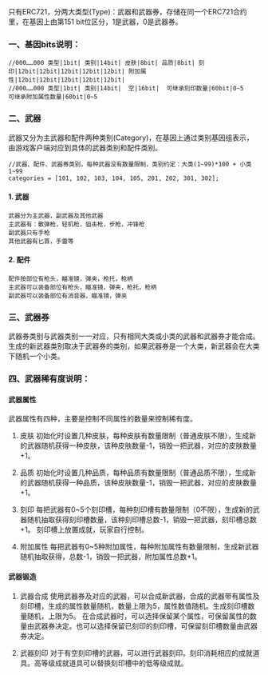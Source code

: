 只有ERC721，分两大类型(Type)：武器和武器券，存储在同一个ERC721合约里，在基因上由第151 bit位区分，1是武器，0是武器券。

### 一、基因bits说明：
```
//000……000 类型|1bit| 类别|14bit| 皮肤|8bit| 品质|8bit| 刻印|12bit|12bit|12bit|12bit|12bit| 附加属性|12bit|12bit|12bit|12bit|12bit|
//000……000 类型|1bit| 类别|14bit|  空|16bit|  可继承刻印数量|60bit|0~5             可继承附加属性数量|60bit|0~5
```

### 二、武器
武器又分为主武器和配件两种类别(Category)，在基因上通过类别基因组表示，由游戏客户端对应到具体的武器类别和配件类别。
```
//武器、配件、武器券类别，每种武器没有数量限制，类别约定：大类(1~99)*100 + 小类1~99
categories = [101, 102, 103, 104, 105, 201, 202, 301, 302];
```
#### 1. 武器
	武器分为主武器，副武器及其他武器
	主武器有：散弹枪，轻机枪，狙击枪，步枪，冲锋枪
	副武器只有手枪
	其他武器有匕首，手雷等

#### 2. 配件
	配件按部位有枪头，瞄准镜，弹夹，枪托，枪柄
	主武器可以装备部位有枪头，瞄准镜，弹夹，枪托，枪柄
	副武器可以装备部位有消音器，瞄准镜，弹夹
	
### 三、武器券
武器券类别与武器类别一一对应，只有相同大类或小类的武器和武器券才能合成。生成的新武器类别取决于武器券的类别，如果武器券是一个大类，新武器会在大类下随机一个小类。

### 四、武器稀有度说明：

#### 武器属性
武器属性有四种，主要是控制不同属性的数量来控制稀有度。
1. 皮肤
初始化时设置几种皮肤，每种皮肤有数量限制（普通皮肤不限），生成新的武器随机获得一种皮肤，该种皮肤数量-1，销毁一把武器，对应的皮肤数量+1。

2. 品质
初始化时设置几种品质，每种品质有数量限制（普通品质不限），生成新的武器随机获得一种品质，该种皮肤数量-1，销毁一把武器，对应的皮肤数量+1。

3. 刻印
每把武器有0~5个刻印槽，每种刻印槽有数量限制（0不限），生成新的武器随机抽取获得刻印槽数量，该种刻印槽总数-1，销毁一把武器，刻印槽总数+1。
刻印槽上放置成就，玩家自行控制。

4. 附加属性
每把武器有0~5种附加属性，每种附加属性有数量限制，生成新武器随机抽取获得，总数-1，销毁一把武器，附加属性总数+1。


#### 武器锻造
1. 武器合成
使用武器券及对应的武器，可以合成新武器，合成的武器带有属性及刻印槽，生成的属性数量随机，数量上限为5，属性数值随机。生成刻印槽数量随机，上限为5。
在合成武器时，可以选择保留某个属性，可保留属性的数量由武器券决定。也可以选择保留已刻印的刻印槽，可保留刻印槽数量由武器券决定。

2. 武器刻印
对于有空刻印槽的武器，可以进行武器刻印。刻印消耗相应的成就道具。高等级成就道具可以替换刻印槽中的低等级成就。
		



